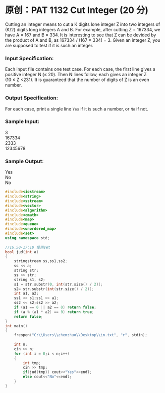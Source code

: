 # 原创：PAT 1132 Cut Integer (20 分)

Cutting an integer means to cut a K digits lone integer Z into two integers of (K/2) digits long integers A and B. For example, after cutting Z = 167334, we have A = 167 and B = 334. It is interesting to see that Z can be devided by the product of A and B, as 167334 / (167 × 334) = 3. Given an integer Z, you are supposed to test if it is such an integer.

### Input Specification:

Each input file contains one test case. For each case, the first line gives a positive integer N (≤ 20). Then N lines follow, each gives an integer Z (10 ≤ Z &lt;2​31​​). It is guaranteed that the number of digits of Z is an even number.

### Output Specification:

For each case, print a single line `Yes` if it is such a number, or `No` if not.

### Sample Input:
3  
167334  
2333  
12345678  
### Sample Output:
Yes  
No  
No  

```c++
#include<iostream>
#include<string>
#include<sstream>
#include<vector>
#include<algorithm>
#include<cmath>
#include<map>
#include<queue>
#include<unordered_map>
#include<set>
using namespace std;
 
//16.50-17:10 使用set
bool jud(int a)
{
	stringstream ss,ss1,ss2;
	ss << a;
	string str;
	ss >> str;
	string s1, s2;
	s1 = str.substr(0, int(str.size() / 2));
	s2= str.substr(int(str.size() / 2));
	int a1, a2;
	ss1 << s1;ss1 >> a1;
	ss2 << s2;ss2 >> a2;
	if (a1 == 0 || a2 == 0) return false;
	if (a % (a1 * a2) == 0) return true;
	return false;
}
int main()
{
	freopen("C:\\Users\\chenzhuo\\Desktop\\in.txt", "r", stdin);
	
	int n;
	cin >> n;
	for (int i = 0;i < n;i++)
	{
		int tmp;
		cin >> tmp;
		if(jud(tmp)) cout<<"Yes"<<endl;
		else cout<<"No"<<endl;
	}
}
```
 
